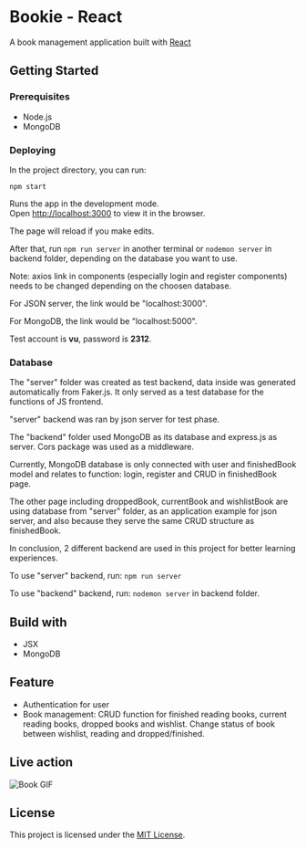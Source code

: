 # Bookie - React

A book management application built with [React](https://github.com/facebook/react)

## Getting Started

### Prerequisites

* Node.js
* MongoDB

### Deploying

In the project directory, you can run:

`npm start`

Runs the app in the development mode.<br />
Open [http://localhost:3000](http://localhost:3000) to view it in the browser.

The page will reload if you make edits.<br />

After that, run `npm run server` in another terminal or `nodemon server` in backend folder, depending on the database you want to use.

Note: axios link in components (especially login and register components) needs to be changed depending on the choosen database.

For JSON server, the link would be "localhost:3000".

For MongoDB, the link would be "localhost:5000".

Test account is **vu**, password is **2312**.

### Database

The "server" folder was created as test backend, data inside was generated automatically from Faker.js. It only served as a test database for the functions of JS frontend.

"server" backend was ran by json server for test phase.


The "backend" folder used MongoDB as its database and express.js as server. Cors package was used as a middleware.

Currently, MongoDB database is only connected with user and finishedBook model and relates to function: login, register and CRUD in finishedBook page.

The other page including droppedBook, currentBook and wishlistBook are using database from "server" folder, as an application example for json server, and also because they serve the same CRUD structure as finishedBook.


In conclusion, 2 different backend are used in this project for better learning experiences.

To use "server" backend, run:
`npm run server`

To use "backend" backend, run:
`nodemon server`
in backend folder.

## Build with
* JSX
* MongoDB

## Feature

* Authentication for user
* Book management:
  CRUD function for finished reading books, current reading books, dropped books and wishlist.
  Change status of book between wishlist, reading and dropped/finished.

## Live action

![Book GIF](https://media.giphy.com/media/ftqS2jVIncVf49Yveu/giphy.gif)

## License

This project is licensed under the [MIT License](https://opensource.org/licenses/MIT).

